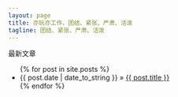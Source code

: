 ```yaml
---
layout: page
title: 亦玩亦工作，团结、紧张、严肃、活泼
tagline: 团结、紧张、严肃、活泼
---
```

<p>最新文章</p>
<ul class="posts">
  {% for post in site.posts %}
    <li><span>{{ post.date | date_to_string }}</span> &raquo; <a href="{{ BASE_PATH }}{{ post.url }}">{{ post.title }}</a></li>
  {% endfor %}
</ul>



